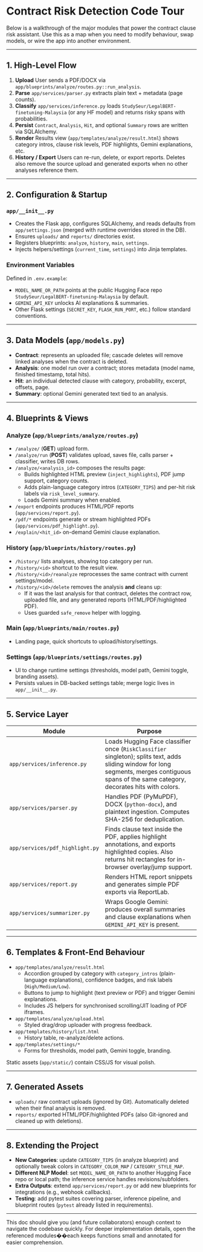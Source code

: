 # Contract Risk Detection  Code Tour

Below is a walkthrough of the major modules that power the contract clause risk assistant. Use this as a map when you need to modify behaviour, swap models, or wire the app into another environment.

---

## 1. High-Level Flow

1. **Upload**  User sends a PDF/DOCX via `app/blueprints/analyze/routes.py::run_analysis`.
2. **Parse**  `app/services/parser.py` extracts plain text + metadata (page counts).
3. **Classify**  `app/services/inference.py` loads `StudySeur/LegalBERT-finetuning-Malaysia` (or any HF model) and returns risky spans with probabilities.
4. **Persist**  `Contract`, `Analysis`, `Hit`, and optional `Summary` rows are written via SQLAlchemy.
5. **Render**  Results view (`app/templates/analyze/result.html`) shows category intros, clause risk levels, PDF highlights, Gemini explanations, etc.
6. **History / Export**  Users can re-run, delete, or export reports. Deletes also remove the source upload and generated exports when no other analyses reference them.

---

## 2. Configuration & Startup

### `app/__init__.py`
- Creates the Flask app, configures SQLAlchemy, and reads defaults from `app/settings.json` (merged with runtime overrides stored in the DB).
- Ensures `uploads/` and `reports/` directories exist.
- Registers blueprints: `analyze`, `history`, `main`, `settings`.
- Injects helpers/settings (`current_time`, `settings`) into Jinja templates.

### Environment Variables
Defined in `.env.example`:
- `MODEL_NAME_OR_PATH` points at the public Hugging Face repo `StudySeur/LegalBERT-finetuning-Malaysia` by default.
- `GEMINI_API_KEY` unlocks AI explanations & summaries.
- Other Flask settings (`SECRET_KEY`, `FLASK_RUN_PORT`, etc.) follow standard conventions.

---

## 3. Data Models (`app/models.py`)
- **Contract**: represents an uploaded file; cascade deletes will remove linked analyses when the contract is deleted.
- **Analysis**: one model run over a contract; stores metadata (model name, finished timestamp, total hits).
- **Hit**: an individual detected clause with category, probability, excerpt, offsets, page.
- **Summary**: optional Gemini generated text tied to an analysis.

---

## 4. Blueprints & Views

### Analyze (`app/blueprints/analyze/routes.py`)
- `/analyze/` (**GET**)  upload form.
- `/analyze/run` (**POST**)  validates upload, saves file, calls parser + classifier, writes DB rows.
- `/analyze/<analysis_id>`  composes the results page:
  - Builds highlighted HTML preview (`inject_highlights`), PDF jump support, category counts.
  - Adds plain-language category intros (`CATEGORY_TIPS`) and per-hit risk labels via `risk_level_summary`.
  - Loads Gemini summary when enabled.
- `/export` endpoints  produces HTML/PDF reports (`app/services/report.py`).
- `/pdf/*` endpoints  generate or stream highlighted PDFs (`app/services/pdf_highlight.py`).
- `/explain/<hit_id>`  on-demand Gemini clause explanation.

### History (`app/blueprints/history/routes.py`)
- `/history/`  lists analyses, showing top category per run.
- `/history/<id>`  shortcut to the result view.
- `/history/<id>/reanalyze`  reprocesses the same contract with current settings/model.
- `/history/<id>/delete`  removes the analysis **and** cleans up:
  - If it was the last analysis for that contract, deletes the contract row, uploaded file, and any generated reports (HTML/PDF/highlighted PDF).
  - Uses guarded `safe_remove` helper with logging.

### Main (`app/blueprints/main/routes.py`)
- Landing page, quick shortcuts to upload/history/settings.

### Settings (`app/blueprints/settings/routes.py`)
- UI to change runtime settings (thresholds, model path, Gemini toggle, branding assets).
- Persists values in DB-backed settings table; merge logic lives in `app/__init__.py`.

---

## 5. Service Layer

| Module | Purpose |
| ------ | ------- |
| `app/services/inference.py` | Loads Hugging Face classifier once (`RiskClassifier` singleton); splits text, adds sliding window for long segments, merges contiguous spans of the same category, decorates hits with colors. |
| `app/services/parser.py` | Handles PDF (PyMuPDF), DOCX (`python-docx`), and plaintext ingestion. Computes SHA-256 for deduplication. |
| `app/services/pdf_highlight.py` | Finds clause text inside the PDF, applies highlight annotations, and exports highlighted copies. Also returns hit rectangles for in-browser overlay/jump support. |
| `app/services/report.py` | Renders HTML report snippets and generates simple PDF exports via ReportLab. |
| `app/services/summarizer.py` | Wraps Google Gemini: produces overall summaries and clause explanations when `GEMINI_API_KEY` is present. |

---

## 6. Templates & Front-End Behaviour

- `app/templates/analyze/result.html`
  - Accordion grouped by category with `category_intros` (plain-language explanations), confidence badges, and risk labels (`High/Medium/Low`).
  - Buttons to jump to highlight (text preview or PDF) and trigger Gemini explanations.
  - Includes JS helpers for synchronised scrolling/JIT loading of PDF iframes.
- `app/templates/analyze/upload.html`
  - Styled drag/drop uploader with progress feedback.
- `app/templates/history/list.html`
  - History table, re-analyze/delete actions.
- `app/templates/settings/*`
  - Forms for thresholds, model path, Gemini toggle, branding.

Static assets (`app/static/`) contain CSS/JS for visual polish.

---

## 7. Generated Assets

- `uploads/`  raw contract uploads (ignored by Git). Automatically deleted when their final analysis is removed.
- `reports/`  exported HTML/PDF/highlighted PDFs (also Git-ignored and cleaned up with deletions).

---

## 8. Extending the Project

- **New Categories**: update `CATEGORY_TIPS` (in analyze blueprint) and optionally tweak colors in `CATEGORY_COLOR_MAP` / `CATEGORY_STYLE_MAP`.
- **Different NLP Model**: set `MODEL_NAME_OR_PATH` to another Hugging Face repo or local path; the inference service handles revisions/subfolders.
- **Extra Outputs**: extend `app/services/report.py` or add new blueprints for integrations (e.g., webhook callbacks).
- **Testing**: add pytest suites covering parser, inference pipeline, and blueprint routes (`pytest` already listed in requirements).

---

This doc should give you (and future collaborators) enough context to navigate the codebase quickly. For deeper implementation details, open the referenced modules��each keeps functions small and annotated for easier comprehension.

